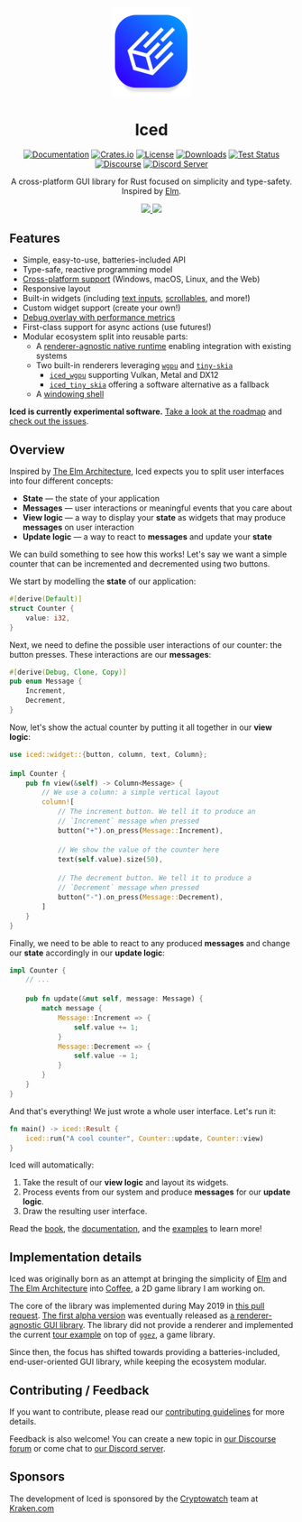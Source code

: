 <div align="center">

<img src="docs/logo.svg" width="140px" />

# Iced

[![Documentation](https://docs.rs/iced/badge.svg)][documentation]
[![Crates.io](https://img.shields.io/crates/v/iced.svg)](https://crates.io/crates/iced)
[![License](https://img.shields.io/crates/l/iced.svg)](https://github.com/iced-rs/iced/blob/master/LICENSE)
[![Downloads](https://img.shields.io/crates/d/iced.svg)](https://crates.io/crates/iced)
[![Test Status](https://img.shields.io/github/actions/workflow/status/iced-rs/iced/test.yml?branch=master&event=push&label=test)](https://github.com/iced-rs/iced/actions)
[![Discourse](https://img.shields.io/badge/dynamic/json?url=https%3A%2F%2Fdiscourse.iced.rs%2Fsite%2Fstatistics.json&query=%24.users_count&suffix=%20users&label=discourse&color=5e7ce2)](https://discourse.iced.rs/)
[![Discord Server](https://img.shields.io/discord/628993209984614400?label=&labelColor=6A7EC2&logo=discord&logoColor=ffffff&color=7389D8)](https://discord.gg/3xZJ65GAhd)

A cross-platform GUI library for Rust focused on simplicity and type-safety.
Inspired by [Elm].

<a href="https://iced.rs/examples/todos.mp4">
  <img src="https://iced.rs/examples/todos.gif" width="275px">
</a>
<a href="https://iced.rs/examples/tour.mp4">
  <img src="https://iced.rs/examples/tour.gif" width="273px">
</a>

</div>

## Features

* Simple, easy-to-use, batteries-included API
* Type-safe, reactive programming model
* [Cross-platform support] (Windows, macOS, Linux, and the Web)
* Responsive layout
* Built-in widgets (including [text inputs], [scrollables], and more!)
* Custom widget support (create your own!)
* [Debug overlay with performance metrics]
* First-class support for async actions (use futures!)
* Modular ecosystem split into reusable parts:
  * A [renderer-agnostic native runtime] enabling integration with existing systems
  * Two built-in renderers leveraging [`wgpu`] and [`tiny-skia`]
    * [`iced_wgpu`] supporting Vulkan, Metal and DX12
    * [`iced_tiny_skia`] offering a software alternative as a fallback
  * A [windowing shell]

__Iced is currently experimental software.__ [Take a look at the roadmap] and
[check out the issues].

[Cross-platform support]: https://raw.githubusercontent.com/iced-rs/iced/master/docs/images/todos_desktop.jpg
[text inputs]: https://iced.rs/examples/text_input.mp4
[scrollables]: https://iced.rs/examples/scrollable.mp4
[Debug overlay with performance metrics]: https://iced.rs/examples/debug.mp4
[renderer-agnostic native runtime]: runtime/
[`wgpu`]: https://github.com/gfx-rs/wgpu
[`tiny-skia`]: https://github.com/RazrFalcon/tiny-skia
[`iced_wgpu`]: wgpu/
[`iced_tiny_skia`]: tiny_skia/
[windowing shell]: winit/
[Take a look at the roadmap]: ROADMAP.md
[check out the issues]: https://github.com/iced-rs/iced/issues

## Overview

Inspired by [The Elm Architecture], Iced expects you to split user interfaces
into four different concepts:

* __State__ — the state of your application
* __Messages__ — user interactions or meaningful events that you care
  about
* __View logic__ — a way to display your __state__ as widgets that
  may produce __messages__ on user interaction
* __Update logic__ — a way to react to __messages__ and update your
  __state__

We can build something to see how this works! Let's say we want a simple counter
that can be incremented and decremented using two buttons.

We start by modelling the __state__ of our application:

```rust
#[derive(Default)]
struct Counter {
    value: i32,
}
```

Next, we need to define the possible user interactions of our counter:
the button presses. These interactions are our __messages__:

```rust
#[derive(Debug, Clone, Copy)]
pub enum Message {
    Increment,
    Decrement,
}
```

Now, let's show the actual counter by putting it all together in our
__view logic__:

```rust
use iced::widget::{button, column, text, Column};

impl Counter {
    pub fn view(&self) -> Column<Message> {
        // We use a column: a simple vertical layout
        column![
            // The increment button. We tell it to produce an
            // `Increment` message when pressed
            button("+").on_press(Message::Increment),

            // We show the value of the counter here
            text(self.value).size(50),

            // The decrement button. We tell it to produce a
            // `Decrement` message when pressed
            button("-").on_press(Message::Decrement),
        ]
    }
}
```

Finally, we need to be able to react to any produced __messages__ and change our
__state__ accordingly in our __update logic__:

```rust
impl Counter {
    // ...

    pub fn update(&mut self, message: Message) {
        match message {
            Message::Increment => {
                self.value += 1;
            }
            Message::Decrement => {
                self.value -= 1;
            }
        }
    }
}
```

And that's everything! We just wrote a whole user interface. Let's run it:

```rust
fn main() -> iced::Result {
    iced::run("A cool counter", Counter::update, Counter::view)
}
```

Iced will automatically:

  1. Take the result of our __view logic__ and layout its widgets.
  1. Process events from our system and produce __messages__ for our
     __update logic__.
  1. Draw the resulting user interface.

Read the [book], the [documentation], and the [examples] to learn more!

## Implementation details

Iced was originally born as an attempt at bringing the simplicity of [Elm] and
[The Elm Architecture] into [Coffee], a 2D game library I am working on.

The core of the library was implemented during May 2019 in [this pull request].
[The first alpha version] was eventually released as
[a renderer-agnostic GUI library]. The library did not provide a renderer and
implemented the current [tour example] on top of [`ggez`], a game library.

Since then, the focus has shifted towards providing a batteries-included,
end-user-oriented GUI library, while keeping the ecosystem modular.

[this pull request]: https://github.com/hecrj/coffee/pull/35
[The first alpha version]: https://github.com/iced-rs/iced/tree/0.1.0-alpha
[a renderer-agnostic GUI library]: https://www.reddit.com/r/rust/comments/czzjnv/iced_a_rendereragnostic_gui_library_focused_on/
[tour example]: examples/README.md#tour
[`ggez`]: https://github.com/ggez/ggez

## Contributing / Feedback

If you want to contribute, please read our [contributing guidelines] for more details.

Feedback is also welcome! You can create a new topic in [our Discourse forum] or
come chat to [our Discord server].

## Sponsors

The development of Iced is sponsored by the [Cryptowatch] team at [Kraken.com]

[book]: https://book.iced.rs/
[documentation]: https://docs.rs/iced/
[examples]: https://github.com/iced-rs/iced/tree/master/examples#examples
[Coffee]: https://github.com/hecrj/coffee
[Elm]: https://elm-lang.org/
[The Elm Architecture]: https://guide.elm-lang.org/architecture/
[the current issues]: https://github.com/iced-rs/iced/issues
[contributing guidelines]: https://github.com/iced-rs/iced/blob/master/CONTRIBUTING.md
[our Discourse forum]: https://discourse.iced.rs/
[our Discord server]: https://discord.gg/3xZJ65GAhd
[Cryptowatch]: https://cryptowat.ch/charts
[Kraken.com]: https://kraken.com/
